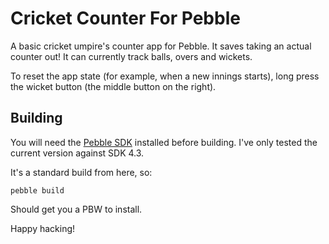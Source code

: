 Cricket Counter For Pebble
==========================

A basic cricket umpire's counter app for Pebble. It saves taking an actual counter out! It can currently track balls, overs and wickets.

To reset the app state (for example, when a new innings starts), long press the wicket button (the middle button on the right).

## Building

You will need the [Pebble SDK](http://developer.getpebble.com/) installed before building. I've only tested the current version against SDK 4.3.

It's a standard build from here, so:

    pebble build

Should get you a PBW to install.

Happy hacking!
